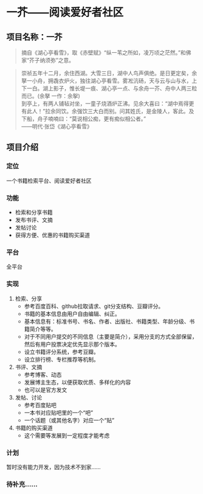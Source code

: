 # 一芥——阅读爱好者社区  


## 项目名称：一芥  
> 摘自《湖心亭看雪》，取《赤壁赋》“纵一苇之所如，凌万顷之茫然。”和佛家“芥子纳须弥”之意。  

> 崇祯五年十二月，余住西湖。大雪三日，湖中人鸟声俱绝。是日更定矣，余拏一小舟，拥毳衣炉火，独往湖心亭看雪。雾凇沆砀，天与云与山与水，上下一白。湖上影子，惟长堤一痕、湖心亭一点、与余舟一芥、舟中人两三粒而已。(余拏 一作：余挐)  
> 到亭上，有两人铺毡对坐，一童子烧酒炉正沸。见余大喜曰：“湖中焉得更有此人！”拉余同饮。余强饮三大白而别。问其姓氏，是金陵人，客此。及下船，舟子喃喃曰：“莫说相公痴，更有痴似相公者。”  
> ——明代·张岱《湖心亭看雪》  

## 项目介绍  

### 定位  
一个书籍检索平台、阅读爱好者社区  

### 功能  
* 检索和分享书籍  
* 发布书评、文摘  
* 发帖讨论  
* 获得方便、优惠的书籍购买渠道  

### 平台  
全平台  

### 实现  
1. 检索、分享  
    * 参考百度百科、github拉取请求、git分支结构、豆瓣评分。  
    * 书籍的基本信息由用户自由编辑、纠正。  
    * 基本信息有：标准书号、书名、作者、出版社、书籍类型、年龄分级、书籍简介等等。  
    * 对于不同用户提交的不同信息（主要是简介），采用分支的方式全部保留，然后有用户投票决定优先显示那个版本。  
    * 设立书籍评分系统，参考豆瓣。  
    * 设立排行榜、专栏推荐等机制。  
2. 书评、文摘  
    * 参考博客、动态  
    * 发展博主生态，以便获取优质、多样化的内容  
    * 也可以是官方发文  
3. 发帖、讨论  
    * 参考百度贴吧  
    * 一本书对应贴吧里的一个“吧”  
    * 一个话题（或其他名字）对应一个“贴”  
4. 书籍的购买渠道  
    * 这个需要等发展到一定程度才能考虑  

### 计划  
暂时没有能力开发，因为技术不到家……  

### 待补充……
